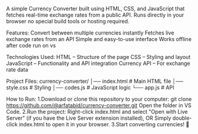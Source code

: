 A simple Currency Converter built using HTML, CSS, and JavaScript that fetches real-time exchange rates from a public API.
Runs directly in your browser no special build tools or hosting required.

Features:
Convert between multiple currencies instantly
Fetches live exchange rates from an API
Simple and easy-to-use interface
Works offline after code run on vs

Technologies Used:
HTML – Structure of the page
CSS – Styling and layout
JavaScript – Functionality and API integration
Currency API – For exchange rate data

Project Files:
currency-converter/
│── index.html      # Main HTML file
│── style.css       # Styling
│── codes.js       # JavaScript logic
└── app.js       # API

How to Run:
1.Download or clone this repository to your computer:
  git clone https://github.com/@arfatabid/currency-converter.git
Open the folder in VS Code.
2.Run the project:
Right-click index.html and select "Open with Live Server" (if you have the Live Server extension installed), OR
Simply double-click index.html to open it in your browser.
3.Start converting currencies! 🎉

